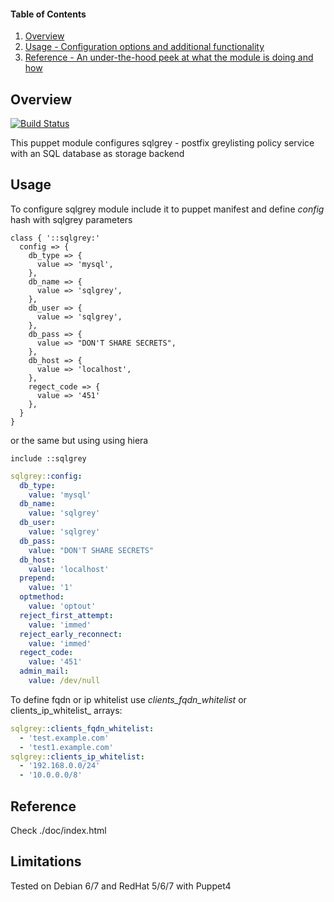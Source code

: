#### Table of Contents

1. [Overview](#overview)
2. [Usage - Configuration options and additional functionality](#usage)
3. [Reference - An under-the-hood peek at what the module is doing and how](#reference)

## Overview

[![Build Status](https://travis-ci.org/spacedog/puppet-sqlgrey.svg?branch=master)](https://travis-ci.org/spacedog/puppet-sqlgrey)

This puppet module configures sqlgrey - postfix greylisting policy service with an SQL database as storage backend


## Usage

To configure sqlgrey module include it to puppet manifest and define _config_ hash with sqlgrey parameters

```puppet
class { '::sqlgrey:'
  config => {
    db_type => {
      value => 'mysql',
    },
    db_name => {
      value => 'sqlgrey',
    },
    db_user => {
      value => 'sqlgrey',
    },
    db_pass => {
      value => "DON'T SHARE SECRETS",
    },
    db_host => {
      value => 'localhost',
    },
    regect_code => {
      value => '451'
    },
  }
}
```

or the same but using using hiera

```puppet
include ::sqlgrey
```

```yaml
sqlgrey::config:
  db_type:
    value: 'mysql'
  db_name:
    value: 'sqlgrey'
  db_user:
    value: 'sqlgrey'
  db_pass:
    value: "DON'T SHARE SECRETS"
  db_host:
    value: 'localhost'
  prepend:
    value: '1'
  optmethod:
    value: 'optout'
  reject_first_attempt:
    value: 'immed'
  reject_early_reconnect:
    value: 'immed'
  regect_code:
    value: '451'
  admin_mail:
    value: /dev/null
```


To define fqdn or ip whitelist use _clients_fqdn_whitelist_ or clients_ip_whitelist_ arrays:

```yaml
sqlgrey::clients_fqdn_whitelist:
  - 'test.example.com'
  - 'test1.example.com'
sqlgrey::clients_ip_whitelist:
  - '192.168.0.0/24'
  - '10.0.0.0/8'
```

## Reference

Check ./doc/index.html

## Limitations

Tested on Debian 6/7 and RedHat 5/6/7 with Puppet4 


